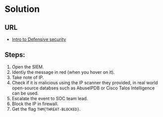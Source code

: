 # Solution

## URL
- [Intro to Defensive security](https://tryhackme.com/room/defensivesecurity)

## Steps:
1. Open the SIEM.
2. Identiy the message in red (when you hover on it).
3. Take note of IP.
4. Check if it is malicious using the IP scanner they provided, in real world open-source databses such as AbuseIPDB or Cisco Talos Intelligence can be used.
5. Escalate the event to SOC team lead.
6. Block the IP in firewall.
7. Get the flag `THM{THREAT-BLOCKED}`.